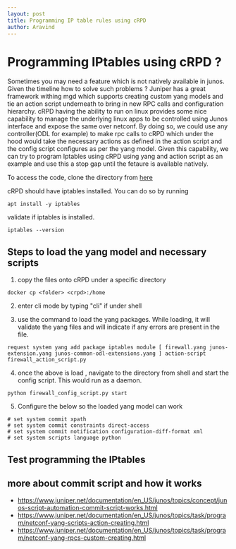 ```yaml
---
layout: post
title: Programming IP table rules using cRPD
author: Aravind
---
```

# Programming IPtables using cRPD ? 
Sometimes you may need a feature which is not natively available in junos. Given the timeline how to solve such problems ? Juniper has a great framework withing mgd which supports creating custom yang models and tie an action script underneath to bring in new RPC calls and configuration hierarchy. cRPD having the ability to run on linux provides some nice capability to manage the underlying linux apps to be controlled using Junos interface and expose the same over netconf. By doing so, we could use any controller(ODL for example) to make rpc calls to cRPD which under the hood would take the necessary actions as defined in the action script and the config script configures as per the yang model. Given this capability, we can try to program Iptables using cRPD using yang and action script as an example and use this a stop gap until the fetaure is available natively.  

To access the code, clone the directory from [here](https://github.com/ARD92/yang/tree/master/yang/iptable_program)

cRPD should have iptables installed. You can do so by running 

``` 
apt install -y iptables 
```
validate if iptables is installed.
```
iptables --version
```

## Steps to load the yang model and necessary scripts 

1. copy the files onto cRPD under a specific directory
``` 
docker cp <folder> <crpd>:/home 
```

2. enter cli mode by typing "cli" if under shell 

3. use the command to load the yang packages. While loading, it will validate the yang files and will indicate if any errors are present in the file.
```
request system yang add package iptables module [ firewall.yang junos-extension.yang junos-common-odl-extensions.yang ] action-script firewall_action_script.py
```

4. once the above is load , navigate to the directory from shell and start the config script. This would run as a daemon.
```
python firewall_config_script.py start
```

5. Configure the below so the loaded yang model can work
```
# set system commit xpath
# set system commit constraints direct-access
# set system commit notification configuration-diff-format xml
# set system scripts language python
```

## Test programming the IPtables 


## more about commit script and how it works 
* https://www.juniper.net/documentation/en_US/junos/topics/concept/junos-script-automation-commit-script-works.html
* https://www.juniper.net/documentation/en_US/junos/topics/task/program/netconf-yang-scripts-action-creating.html
* https://www.juniper.net/documentation/en_US/junos/topics/task/program/netconf-yang-rpcs-custom-creating.html
